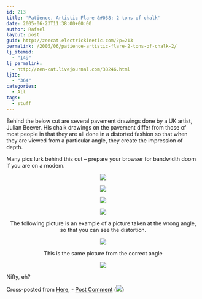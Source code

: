 ```yaml
---
id: 213
title: 'Patience, Artistic Flare &#038; 2 tons of chalk'
date: 2005-06-23T11:38:00+00:00
author: Rafael
layout: post
guid: http://zencat.electrickinetic.com/?p=213
permalink: /2005/06/patience-artistic-flare-2-tons-of-chalk-2/
lj_itemid:
  - "149"
lj_permalink:
  - http://zen-cat.livejournal.com/38246.html
ljID:
  - "364"
categories:
  - All
tags:
  - stuff
---
```

<p>Behind the below cut are several pavement drawings done by a UK artist, Julian Beever. His chalk drawings on the pavement differ from those of most people in that they are all done in a distorted fashion so that when they are viewed from a particular angle, they create the impression of depth. </p>
<p>Many pics lurk behind this cut &#8211; prepare your browser for bandwidth doom if you are on a modem.</p>
<!--more Read the rest of this entry &amp;raquo;--><p><center></p>
<p><img src="http://img.photobucket.com/albums/v384/zen_cat/001.jpg"></p>
<p><img src="http://img.photobucket.com/albums/v384/zen_cat/002.jpg"></p>
<p><img src="http://img.photobucket.com/albums/v384/zen_cat/003.jpg"></p>
<p><img src="http://img.photobucket.com/albums/v384/zen_cat/004.jpg"></p>
<p>The following picture is an example of a picture taken at the wrong angle, so that you can see the distortion.</p>
<p><img src="http://img.photobucket.com/albums/v384/zen_cat/005.jpg"></p>
<p>This is the same picture from the correct angle</p>
<p><img src="http://img.photobucket.com/albums/v384/zen_cat/006.jpg"></p>
<p></center></p>
<p>Nifty, eh?</p>
Cross-posted from <a href="http://zencat.electrickinetic.com">Here</a>, - <a href="http://zencat.electrickinetic.com/?p=101#comments"> Post Comment</a>  (<img src="http://zencat.electrickinetic.com/wp-lj-comments.php?post_id=101" border="0">)